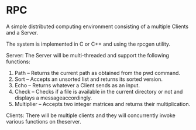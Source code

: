 # RPC

A simple distributed computing environment consisting of a multiple Clients and a Server.  

The system is implemented in C or C++ and using the rpcgen utility.

Server:  The Server will be multi-threaded and support the following functions:
1.  Path – Returns the current path as obtained from the pwd command.
2.  Sort – Accepts an unsorted list and returns its sorted version.
3.  Echo – Returns whatever a Client sends as an input.
4.  Check – Checks if a file is available in the current directory or not and displays a messageaccordingly.
5.  Multiplier – Accepts two integer matrices and returns their multiplication.

Clients:  There will be multiple clients and they will concurrently invoke various functions on theserver.
